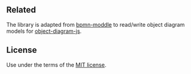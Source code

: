 ## Related

The library is adapted from [bpmn-moddle](https://github.com/bpmn-io/bpmn-moddle) to read/write object diagram models for [object-diagram-js](https://github.com/timKraeuter/object-diagram-modeler).

## License

Use under the terms of the [MIT license](http://opensource.org/licenses/MIT).

